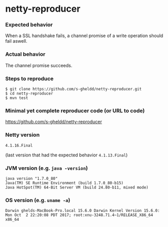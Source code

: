 # netty-reproducer

### Expected behavior
When a SSL handshake fails, a channel promise of a write operation should fail aswell. 

### Actual behavior
The channel promise succeeds. 

### Steps to reproduce

    $ git clone https://github.com/s-gheldd/netty-reproducer.git
    $ cd netty-reproducer
    $ mvn test

### Minimal yet complete reproducer code (or URL to code)

https://github.com/s-gheldd/netty-reproducer

### Netty version

`4.1.16.Final`

(last version that had the expected behavior `4.1.13.Final`)

### JVM version (e.g. `java -version`)

    java version "1.7.0_80"
    Java(TM) SE Runtime Environment (build 1.7.0_80-b15)
    Java HotSpot(TM) 64-Bit Server VM (build 24.80-b11, mixed mode)

### OS version (e.g. `uname -a`)

    Darwin ghelds-MacBook-Pro.local 15.6.0 Darwin Kernel Version 15.6.0: Mon Oct  2 22:20:08 PDT 2017; root:xnu-3248.71.4~1/RELEASE_X86_64 x86_64
